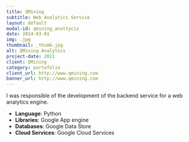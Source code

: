 ```yaml
---
title: QMining
subtitle: Web Analytics Service
layout: default
modal-id: qmining_analtycis
date: 2014-03-01
img: .jpg
thumbnail: _thumb.jpg
alt: QMining Analytics
project-date: 2011
client: QMining
category: portefolio
client_url: http://www.qmining.com
banner_url: http://www.qmining.com
---
```


I was responsible of the development of the backend service for a web analytics engine.

- **Language**: Python
- **Libraries**: Google App engine
- **Databases**:  Google Data Store
- **Cloud Services**: Google Cloud Services
